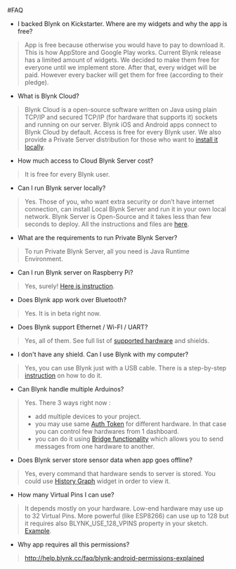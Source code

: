 #FAQ

- I backed Blynk on Kickstarter. Where are my widgets and why the app is free?
> App is free because otherwise you would have to pay to download it. This is how AppStore and Google Play works.
> Current Blynk release has a limited amount of widgets. We decided to make them free for everyone until we implement store. After that, every widget will be paid. However every backer will get them for free (according to their pledge).
  
- What is Blynk Cloud?
> Blynk Cloud is a open-source software written on Java using plain TCP/IP and secured TCP/IP (for hardware that supports it) sockets and running on our server. Blynk iOS and Android apps connect to Blynk Cloud by default. Access is free for every Blynk user. We also provide a Private Server distribution for those who want to [install it locally](#blynk-server).

- How much access to Cloud Blynk Server cost?
> It is free for every Blynk user.

- Can I run Blynk server locally?
> Yes. Those of you, who want extra security or don’t have internet connection, can install Local Blynk Server and run it in your own local network. Blynk Server is Open-Source and it takes less than few seconds to deploy. All the instructions and files are [here](#blynk-server).

- What are the requirements to run Private Blynk Server?
> To run Private Blynk Server, all you need is Java Runtime Environment.

- Can I run Blynk server on Raspberry Pi?
> Yes, surely! [Here is instruction](#blynk-server-how-to-run-local-blynk-server-launch-blynk-server-on-raspberry-pi).

- Does Blynk app work over Bluetooth?
> Yes. It is in beta right now.

- Does Blynk support Ethernet / Wi-FI / UART?
> Yes, all of them. See full list of [supported hardware](#supported-hardware) and shields.

- I don't have any shield. Can I use Blynk with my computer?
> Yes, you can use Blynk just with a USB cable. There is a step-by-step [instruction](#other-hardware-connect-over-usb) on how to do it.

- Can Blynk handle multiple Arduinos?
> Yes. There 3 ways right now :
> - add multiple devices to your project.
> - you may use same [Auth Token](#getting-started-getting-started-with-application-auth-token) for different hardware. In that case you can control few hardwares from 1 dashboard.
> - you can do it using [Bridge functionality](#widgets-other-bridge) which allows you to send messages from one hardware to another.

- Does Blynk server store sensor data when app goes offline?
> Yes, every command that hardware sends to server is stored. You could use [History Graph](#widgets-displays-superchart) widget in order to view it.

- How many Virtual Pins I can use?
> It depends mostly on your hardware. Low-end hardware may use up to 32 Virtual Pins. More powerful (like ESP8266) can 
> use up to 128 but it requires also BLYNK_USE_128_VPINS property in your sketch. [Example](https://github.com/blynkkk/blynk-library/blob/master/src/Blynk/BlynkConfig.h#L64).

- Why app requires all this permissions?
> http://help.blynk.cc/faq/blynk-android-permissions-explained